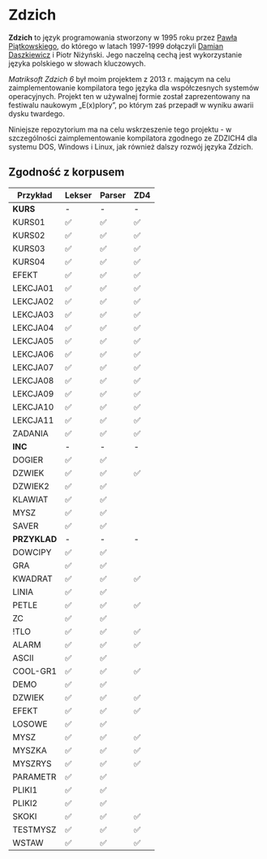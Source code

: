 # Zdzich
**Zdzich** to język programowania stworzony w 1995 roku przez [Pawła Piątkowskiego](https://github.com/cosi1), do którego w latach 1997-1999 dołączyli [Damian Daszkiewicz](https://github.com/DamianDaszkiewicz) i Piotr Niżyński.
Jego naczelną cechą jest wykorzystanie języka polskiego w słowach kluczowych.

*Matriksoft Zdzich 6* był moim projektem z 2013 r. mającym na celu zaimplementowanie kompilatora tego języka dla współczesnych systemów operacyjnych.
Projekt ten w używalnej formie został zaprezentowany na festiwalu naukowym „E(x)plory”, po którym zaś przepadł w wyniku awarii dysku twardego.

Niniejsze repozytorium ma na celu wskrzeszenie tego projektu - w szczególności zaimplementowanie kompilatora zgodnego ze ZDZICH4 dla systemu DOS, Windows i Linux, jak również dalszy rozwój języka Zdzich.

## Zgodność z korpusem
| Przykład | Lekser | Parser | ZD4 |
| -------- | ------ | ------ | --- |
| **KURS** | - | - | - |
| KURS01 | ✅ | ✅ | ✅ |
| KURS02 | ✅ | ✅ | ✅ |
| KURS03 | ✅ | ✅ | ✅ |
| KURS04 | ✅ | ✅ | ✅ |
| EFEKT | ✅ | ✅ | ✅ |
| LEKCJA01 | ✅ | ✅ | ✅ |
| LEKCJA02 | ✅ | ✅ | ✅ |
| LEKCJA03 | ✅ | ✅ | ✅ |
| LEKCJA04 | ✅ | ✅ | ✅ |
| LEKCJA05 | ✅ | ✅ | ✅ |
| LEKCJA06 | ✅ | ✅ | ✅ |
| LEKCJA07 | ✅ | ✅ | ✅ |
| LEKCJA08 | ✅ | ✅ | ✅ |
| LEKCJA09 | ✅ | ✅ | ✅ |
| LEKCJA10 | ✅ | ✅ | ✅ |
| LEKCJA11 | ✅ | ✅ | ✅ |
| ZADANIA | ✅ | ✅ | ✅ |
| **INC** | - | - | - |
| DOGIER | ✅ | ✅ |
| DZWIEK | ✅ | ✅ | ✅ |
| DZWIEK2 | ✅ | ✅ |
| KLAWIAT | ✅ | ✅ |
| MYSZ | ✅ | ✅ |
| SAVER | ✅ | ✅ |
| **PRZYKLAD** | - | - | - |
| DOWCIPY | ✅ | ✅ |
| GRA | ✅ | ✅ |
| KWADRAT | ✅ | ✅ | ✅ |
| LINIA | ✅ | ✅ |
| PETLE | ✅ | ✅ | ✅ |
| ZC | ✅ | ✅ |
| !TLO | ✅ | ✅ | ✅ |
| ALARM | ✅ | ✅ | ✅ |
| ASCII | ✅ | ✅ |
| COOL-GR1 | ✅ | ✅ | ✅ |
| DEMO | ✅ | ✅ |
| DZWIEK | ✅ | ✅ | ✅ |
| EFEKT | ✅ | ✅ | ✅ |
| LOSOWE | ✅ | ✅ |
| MYSZ | ✅ | ✅ | ✅ |
| MYSZKA | ✅ | ✅ | ✅ |
| MYSZRYS | ✅ | ✅ | ✅ |
| PARAMETR | ✅ | ✅ |
| PLIKI1 | ✅ | ✅ |
| PLIKI2 | ✅ | ✅ |
| SKOKI | ✅ | ✅ | ✅ |
| TESTMYSZ | ✅ | ✅ | ✅ |
| WSTAW | ✅ | ✅ | ✅ |
